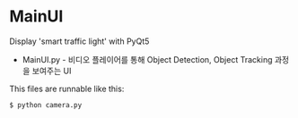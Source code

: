 # MainUI

Display 'smart traffic light' with PyQt5

* MainUI.py - 비디오 플레이어를 통해 Object Detection, Object Tracking 과정을 보여주는 UI


This files are runnable like this:
```
$ python camera.py
```

